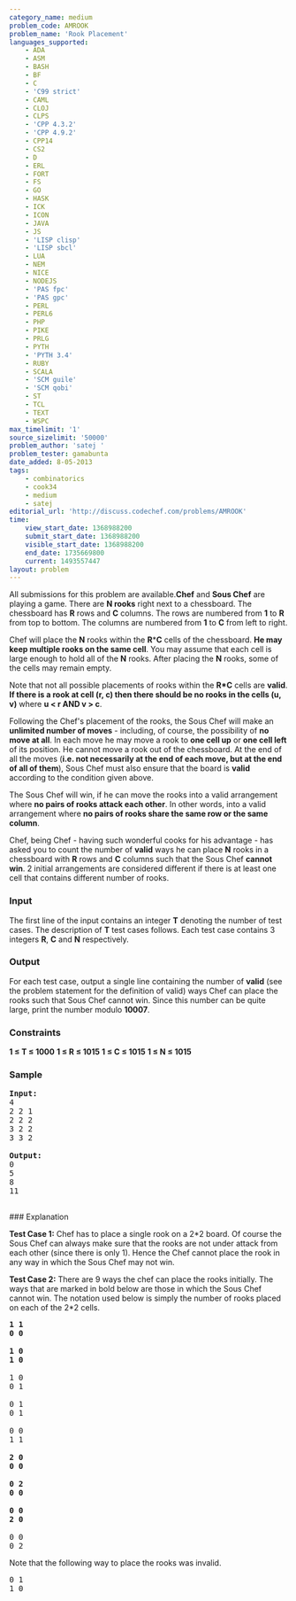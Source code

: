 ```yaml
---
category_name: medium
problem_code: AMROOK
problem_name: 'Rook Placement'
languages_supported:
    - ADA
    - ASM
    - BASH
    - BF
    - C
    - 'C99 strict'
    - CAML
    - CLOJ
    - CLPS
    - 'CPP 4.3.2'
    - 'CPP 4.9.2'
    - CPP14
    - CS2
    - D
    - ERL
    - FORT
    - FS
    - GO
    - HASK
    - ICK
    - ICON
    - JAVA
    - JS
    - 'LISP clisp'
    - 'LISP sbcl'
    - LUA
    - NEM
    - NICE
    - NODEJS
    - 'PAS fpc'
    - 'PAS gpc'
    - PERL
    - PERL6
    - PHP
    - PIKE
    - PRLG
    - PYTH
    - 'PYTH 3.4'
    - RUBY
    - SCALA
    - 'SCM guile'
    - 'SCM qobi'
    - ST
    - TCL
    - TEXT
    - WSPC
max_timelimit: '1'
source_sizelimit: '50000'
problem_author: 'satej '
problem_tester: gamabunta
date_added: 8-05-2013
tags:
    - combinatorics
    - cook34
    - medium
    - satej
editorial_url: 'http://discuss.codechef.com/problems/AMROOK'
time:
    view_start_date: 1368988200
    submit_start_date: 1368988200
    visible_start_date: 1368988200
    end_date: 1735669800
    current: 1493557447
layout: problem
---
```

All submissions for this problem are available.**Chef** and **Sous Chef** are playing a game. There are **N rooks** right next to a chessboard. The chessboard has **R** rows and **C** columns. The rows are numbered from **1** to **R** from top to bottom. The columns are numbered from **1** to **C** from left to right.

Chef will place the **N** rooks within the **R**\***C** cells of the chessboard. **He may keep multiple rooks on the same cell**. You may assume that each cell is large enough to hold all of the **N** rooks. After placing the **N** rooks, some of the cells may remain empty.

Note that not all possible placements of rooks within the **R\*C** cells are **valid**. **If there is a rook at cell (r, c) then there should be no rooks in the cells (u, v)** where **u < r AND v > c**.

Following the Chef's placement of the rooks, the Sous Chef will make an **unlimited number of moves** - including, of course, the possibility of **no move at all**. In each move he may move a rook to **one cell up** or **one cell left** of its position. He cannot move a rook out of the chessboard. At the end of all the moves (**i.e. not necessarily at the end of each move, but at the end of all of them**), Sous Chef must also ensure that the board is **valid** according to the condition given above.

The Sous Chef will win, if he can move the rooks into a valid arrangement where **no pairs of rooks attack each other**. In other words, into a valid arrangement where **no pairs of rooks share the same row or the same column**.

Chef, being Chef - having such wonderful cooks for his advantage - has asked you to count the number of **valid** ways he can place **N** rooks in a chessboard with **R** rows and **C** columns such that the Sous Chef **cannot win**. 2 initial arrangements are considered different if there is at least one cell that contains different number of rooks.

### Input

The first line of the input contains an integer **T** denoting the number of test cases. The description of **T** test cases follows. Each test case contains 3 integers **R**, **C** and **N** respectively.

### Output

For each test case, output a single line containing the number of **valid** (see the problem statement for the definition of valid) ways Chef can place the rooks such that Sous Chef cannot win. Since this number can be quite large, print the number modulo **10007**.

### Constraints

**1 ≤ T ≤ 1000**
**1 ≤ R ≤ 1015**
**1 ≤ C ≤ 1015**
**1 ≤ N ≤ 1015**

### Sample

<pre>
<b>Input:</b>
4
2 2 1
2 2 2
3 2 2
3 3 2

<b>Output:</b>
0
5
8
11

</pre>### Explanation

**Test Case 1:** Chef has to place a single rook on a 2\*2 board. Of course the Sous Chef can always make sure that the rooks are not under attack from each other (since there is only 1). Hence the Chef cannot place the rook in any way in which the Sous Chef may not win.

**Test Case 2:** There are 9 ways the chef can place the rooks initially. The ways that are marked in bold below are those in which the Sous Chef cannot win. The notation used below is simply the number of rooks placed on each of the 2\*2 cells.

<pre>
<b>1 1
0 0</b>

<b>1 0
1 0</b>

1 0
0 1

0 1
0 1

0 0
1 1

<b>2 0
0 0</b>

<b>0 2
0 0</b>

<b>0 0
2 0</b>

0 0
0 2
</pre>Note that the following way to place the rooks was invalid.

<pre>
0 1
1 0
</pre>